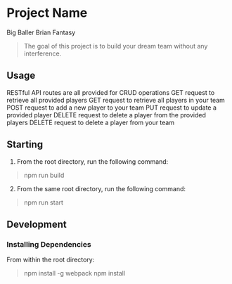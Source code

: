 # Project Name
Big Baller Brian Fantasy
 > The goal of this project is to build your dream team without any interference.
 
## Usage ##
RESTful API routes are all provided for CRUD operations
GET request to retrieve all provided players
GET request to retrieve all players in your team
POST request to add a new player to your team
PUT request to update a provided player
DELETE request to delete a player from the provided players
DELETE request to delete a player from your team

## Starting ##
 1. From the root directory, run the following command:
   > npm run build
 2. From the same root directory, run the following command:
   > npm run start

## Development ##
### Installing Dependencies ###
 From within the root directory:
 > npm install -g webpack
 > npm install

